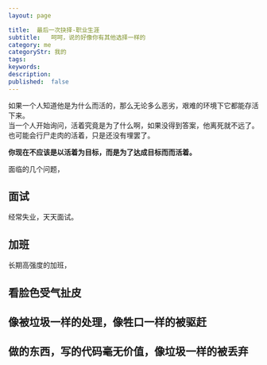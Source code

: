 ```yaml
---
layout: page

title:  最后一次抉择-职业生涯
subtitle:   呵呵，说的好像你有其他选择一样的
category: me
categoryStr: 我的
tags:
keywords:
description:
published:  false
---
```



如果一个人知道他是为什么而活的，那么无论多么恶劣，艰难的环境下它都能存活下来。  
当一个人开始询问，活着究竟是为了什么啊，如果没得到答案，他离死就不远了。也可能会行尸走肉的活着，只是还没有埋罢了。

**你现在不应该是以活着为目标，而是为了达成目标而而活着。**

面临的几个问题，
## 面试
经常失业，天天面试。

## 加班
长期高强度的加班，

## 看脸色受气扯皮

## 像被垃圾一样的处理，像牲口一样的被驱赶

## 做的东西，写的代码毫无价值，像垃圾一样的被丢弃













